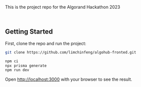 This is the project repo for the Algorand Hackathon 2023

<br/>

## Getting Started

First, clone the repo and run the project:

```bash
git clone https://github.com/limchinfeng/algohub-fronted.git

npm ci 
npx prisma generate
npm run dev
```

Open [http://localhost:3000](http://localhost:3000) with your browser to see the result.

